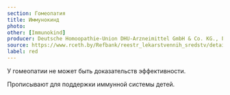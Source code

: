 ```yaml
---
section: Гомеопатия
title: Иммунокинд
photo:
other: [Immunokind]
producer: Deutsche Homoopathie-Union DHU-Arzneimittel GmbH & Co. KG., Германия
source: https://www.rceth.by/Refbank/reestr_lekarstvennih_sredstv/details/9946_12_17
label: red
---
```


У гомеопатии не может быть доказательств эффективности.

Прописывают для поддержки иммунной системы детей.
